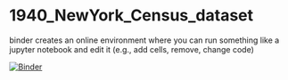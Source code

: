 # 1940_NewYork_Census_dataset


binder creates an online environment where you can run something like a jupyter notebook and edit it (e.g., add cells, remove, change code)

[![Binder](https://mybinder.org/badge_logo.svg)](https://mybinder.org/v2/gh/juarezfd/1940_NewYork_Census_dataset/main?labpath=analysis_1940_1percent_NYstate.ipynb)

